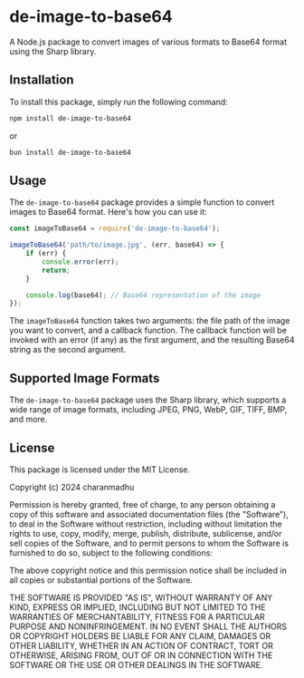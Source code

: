 
# de-image-to-base64

A Node.js package to convert images of various formats to Base64 format using the Sharp library.

## Installation

To install this package, simply run the following command:

```bash
npm install de-image-to-base64
```

or

```bash
bun install de-image-to-base64
```

## Usage

The `de-image-to-base64` package provides a simple function to convert images to Base64 format. Here's how you can use it:

```javascript
const imageToBase64 = require('de-image-to-base64');

imageToBase64('path/to/image.jpg', (err, base64) => {
    if (err) {
        console.error(err);
        return;
    }

    console.log(base64); // Base64 representation of the image
});
```

The `imageToBase64` function takes two arguments: the file path of the image you want to convert, and a callback function. The callback function will be invoked with an error (if any) as the first argument, and the resulting Base64 string as the second argument.

## Supported Image Formats

The `de-image-to-base64` package uses the Sharp library, which supports a wide range of image formats, including JPEG, PNG, WebP, GIF, TIFF, BMP, and more.

## License

This package is licensed under the MIT License.

Copyright (c) 2024 charanmadhu

Permission is hereby granted, free of charge, to any person obtaining a copy
of this software and associated documentation files (the "Software"), to deal
in the Software without restriction, including without limitation the rights
to use, copy, modify, merge, publish, distribute, sublicense, and/or sell
copies of the Software, and to permit persons to whom the Software is
furnished to do so, subject to the following conditions:

The above copyright notice and this permission notice shall be included in all
copies or substantial portions of the Software.

THE SOFTWARE IS PROVIDED "AS IS", WITHOUT WARRANTY OF ANY KIND, EXPRESS OR
IMPLIED, INCLUDING BUT NOT LIMITED TO THE WARRANTIES OF MERCHANTABILITY,
FITNESS FOR A PARTICULAR PURPOSE AND NONINFRINGEMENT. IN NO EVENT SHALL THE
AUTHORS OR COPYRIGHT HOLDERS BE LIABLE FOR ANY CLAIM, DAMAGES OR OTHER
LIABILITY, WHETHER IN AN ACTION OF CONTRACT, TORT OR OTHERWISE, ARISING FROM,
OUT OF OR IN CONNECTION WITH THE SOFTWARE OR THE USE OR OTHER DEALINGS IN THE
SOFTWARE.